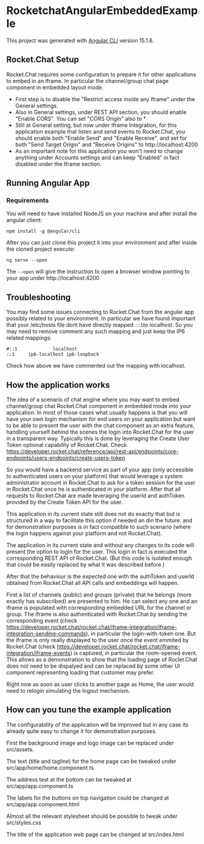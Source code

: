 # RocketchatAngularEmbeddedExample

This project was generated with [Angular CLI](https://github.com/angular/angular-cli) version 15.1.6.

## Rocket.Chat Setup

Rocket.Chat requires some configuration to prepare it for other applications to embed in an iframe. In particular the channel/group chat page component in embedded layout mode.

- First step is to disable the "Restrict access inside any Iframe" under the General settings.
- Also in General settings, under REST API section, you should enable "Enable CORS". You can set "CORS Origin" also to *
- Still at General setting, but now under Iframe Integration, for this application example that listen and send events to Rocket.Chat, you should enable both "Enable Send" and "Enable Receive", and set for both "Send Target Origin" and "Receive Origins" to http://localhost:4200
- As an important note for this application you won't need to change anything under Accounts settings and can keep "Enabled" in fact disabled under the Iframe section.

## Running Angular App

### Requirements

You will need to have installed NodeJS on your machine and after install the angular client:

```
npm install -g @angular/cli
```

After you can just clone this project it into your environment and after inside the cloned project execute:

```
ng serve --open
```

The `--open` will give the instruction to open a browser window pointing to your app under http://localhost:4200

## Troubleshooting

You may find some issues connecting to Rocket.Chat from the angular app possibly related to your environment. In particular we have found important that your /etc/hosts file dont have directly mapped `::1`to localhost. So you may need to remove comment any such mapping and just keep the IP6 related mappings:

```
#::1             localhost
::1     ip6-localhost ip6-loopback
```

Check how above we have commented out the mapping with localhost.

## How the application works

The idea of a scenario of chat engine where you may want to embed channel/group chat Rocket.Chat component in embedded mode into your application.
In most of those cases what usually happens is that you will have your own login mechanism for end users on your application but want to be able to present the user with the chat component as an extra feature, handling yourself behind the scenes the login into Rocket.Chat for the user in a transparent way.
Typically this is done by leveraging the Create User Token optional capability of Rocket.Chat. Check https://developer.rocket.chat/reference/api/rest-api/endpoints/core-endpoints/users-endpoints/create-users-token

So you would have a backend service as part of your app (only accessible to authenticated users on your platform) that would leverage a system administrator account in Rocket.Chat to ask for a token session for the user in Rocket.Chat once he is authenticated in your platform. After that all requests to Rocket.Chat are made leveraging the userId and authToken provided by the Create Token API for the user.

This application in its current state still does not do exactly that but is structured in a way to facilitate this option if needed an din the future. and for demonstration purposes is in fact compatible to such scenario (where the login happens against your platform and not Rocket.Chat).

The application in its current state and without any changes to its code will present the option to login for the user. This login in fact is executed the corresponding REST API of Rocket.Chat. (But this code is isolated enough that could be easily replaced by what it was described before.)

After that the behaviour is the expected one with the authToken and userId obtained from Rocket.Chat all API calls and embeddings will happen.

First a list of channels (public) and groups (private) that he belongs (more exactly has subscribed) are presented to him. He can select any one and an iframe is populated with corresponding embedded URL for the channel or group. The iframe is also authenticated with Rocket.Chat by sending the corresponding event (check https://developer.rocket.chat/rocket.chat/iframe-integration/iframe-integration-sending-commands), in particular the login-with-token one. But the iframe is only really displayed to the user once the event emmited by Rocket.Chat (check https://developer.rocket.chat/rocket.chat/iframe-integration/iframe-events) is captured, in particular the room-opened event. This allows as a demonstration to show that the loading page of Roclet.Chat does not need to be dispalyed and can be replaced by some other UI component representing loading that customer may prefer.

Right now as soon as user clicks to another page as Home, the user would need to relogin simulating the logout mechanism.

## How can you tune the example application

The configurability of the application will be improved but in any case its already quite easy to change it for demonstration purposes.

First the background image and logo image can be replaced under src/assets.

The text (title and tagline) for the home page can be tweaked under src/app/home/home.component.ts

The address test at the bottom can be tweaked at src/app/app.component.ts

The labels for the buttons on top navigation could be changed at src/app/app.component.html

Almost all the relevant stylesheet should be possible to tweak under src/styles.css

The title of the application web page can be changed at src/index.html






